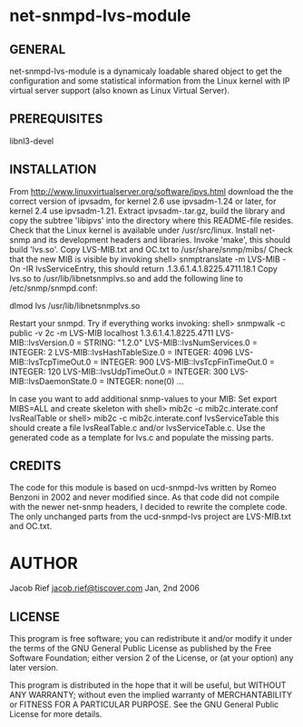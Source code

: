 # net-snmpd-lvs-module

##  GENERAL
net-snmpd-lvs-module is a dynamicaly loadable shared object to get the
configuration and some statistical information from the Linux kernel
with IP virtual server support (also known as Linux Virtual Server).

## PREREQUISITES
libnl3-devel

## INSTALLATION
From http://www.linuxvirtualserver.org/software/ipvs.html download the
the correct version of ipvsadm, for kernel 2.6 use ipvsadm-1.24 or later,
for kernel 2.4 use ipvsadm-1.21. Extract ipvsadm-<version>.tar.gz, build
the library and copy the subtree 'libipvs' into the directory where this
README-file resides.
Check that the Linux kernel is available under /usr/src/linux.
Install net-snmp and its development headers and libraries.
Invoke 'make', this should build 'lvs.so'.
Copy LVS-MIB.txt and OC.txt to /usr/share/snmp/mibs/ 
Check that the new MIB is visible by invoking 
shell> snmptranslate -m LVS-MIB -On -IR lvsServiceEntry,
this should return .1.3.6.1.4.1.8225.4711.18.1
Copy lvs.so to /usr/lib/libnetsnmplvs.so and add the following line to 
/etc/snmp/snmpd.conf:

dlmod lvs /usr/lib/libnetsnmplvs.so

Restart your snmpd.
Try if everything works invoking:
shell> snmpwalk -c public -v 2c -m LVS-MIB localhost 1.3.6.1.4.1.8225.4711
LVS-MIB::lvsVersion.0 = STRING: "1.2.0"
LVS-MIB::lvsNumServices.0 = INTEGER: 2
LVS-MIB::lvsHashTableSize.0 = INTEGER: 4096
LVS-MIB::lvsTcpTimeOut.0 = INTEGER: 900
LVS-MIB::lvsTcpFinTimeOut.0 = INTEGER: 120
LVS-MIB::lvsUdpTimeOut.0 = INTEGER: 300
LVS-MIB::lvsDaemonState.0 = INTEGER: none(0)
...

In case you want to add additional snmp-values to your MIB:
Set export MIBS=ALL and create skeleton with 
shell> mib2c -c mib2c.interate.conf lvsRealTable
or 
shell> mib2c -c mib2c.interate.conf lvsServiceTable
this should create a file lvsRealTable.c and/or lvsServiceTable.c.
Use the generated code as a template for lvs.c and populate the missing parts.

## CREDITS
The code for this module is based on ucd-snmpd-lvs written by Romeo Benzoni in
2002 and never modified since. As that code did not compile with the newer
net-snmp headers, I decided to rewrite the complete code. The only unchanged
parts from the ucd-snmpd-lvs project are LVS-MIB.txt and OC.txt.

# AUTHOR
Jacob Rief <jacob.rief@tiscover.com>
Jan, 2nd 2006

## LICENSE
This program is free software; you can redistribute it and/or modify
it under the terms of the GNU General Public License as published by
the Free Software Foundation; either version 2 of the License, or
(at your option) any later version.

This program is distributed in the hope that it will be useful,
but WITHOUT ANY WARRANTY; without even the implied warranty of
MERCHANTABILITY or FITNESS FOR A PARTICULAR PURPOSE.  See the
GNU General Public License for more details.

